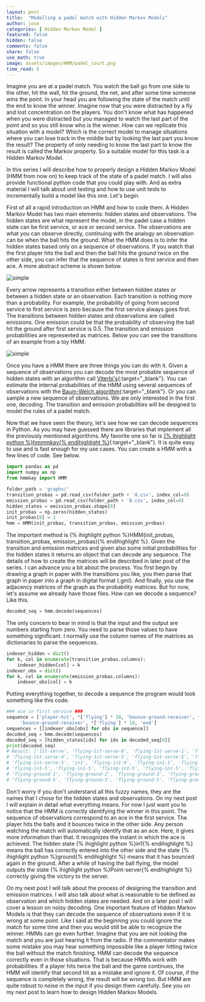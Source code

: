 ```yaml
---
layout: post
title:  "Modelling a padel match with Hidden Markov Models"
author: jose
categories: [ Hidden Markov Model ]
featured: false
hidden: false
comments: false
share: false
use_math: true
image: assets/images/HMM/padel_court.png
time_read: 5
---
```


Imagine you are at a padel match. You watch the ball go from one side to the other, hit the wall, hit the ground, the net, and after some time someone wins the point. In your head you are following the state of the match until the end to know the winner. Imagine now that you were distracted by a fly and lost concentration on the players. You don't know what has happened when you were distracted but you managed to watch the last part of the point and so you still know who is the winner. How can we replicate this situation with a model? Which is the correct model to manage situations where you can lose track in the middle but by looking the last part you know the result? The property of only needing to know the last part to know the result is called the Markov property. So a suitable model for this task is a Hidden Markov Model.

In this series I will describe how to properly design a Hidden Markov Model (HMM from now on) to keep track of the state of a padel match. I will also provide functional python code that you could play with. And as extra material I will talk about unit testing and how to use unit tests to incrementally build a model like this one. Let's begin.

First of all a rapid introduction on HMM and how to code them. A Hidden Markov Model has two main elements: hidden states and observations. The hidden states are what represent the model, in the padel case a hidden state can be first service, or ace or second service. The observations are what you can observe directly, continuing with the analogy an observation can be when the ball hits the ground. What the HMM does is to infer the hidden states based only on a sequence of observations. If you watch that the first player hits the ball and then the ball hits the ground twice on the other side, you can infer that the sequence of states is first service and then ace. A more abstract scheme is shown below.

<p class="text-center"><img class="" src="{{site.baseurl}}/assets/images/HMM/obs_seq.png" alt="simple" /></p>

Every arrow represents a transition either between hidden states or between a hidden state or an observation. Each transition is nothing more than a probability. For example, the probability of going from second service to first service is zero because the first service always goes first. The transitions between hidden states and observations are called emissions. One emission could be that the probability of observing the ball hit the ground after first service is $0.5$. The transition and emission probabilities are represented as matrices. Below you can see the transitions of an example from a toy HMM.

<p class="text-center"><img class="" src="{{site.baseurl}}/assets/images/HMM/transition.png" alt="simple" /></p>

Once you have a HMM there are three things you can do with it. Given a sequence of observations you can decode the most probable sequence of hidden states with an algorithm call [Viterbi's](https://www.youtube.com/watch?v=6JVqutwtzmo){:target="_blank"}. You can estimate the internal probabilities of the HMM using several sequences of observations with the [Baum-Welch algorithm](https://medium.com/analytics-vidhya/baum-welch-algorithm-for-training-a-hidden-markov-model-part-2-of-the-hmm-series-d0e393b4fb86){:target="_blank"}. Or you can sample a new sequence of observations. We are only interested in the first one, decoding. The transition and emission probabilities will be designed to model the rules of a padel match. 

Now that we have seen the theory, let's see how we can decode sequences in Python. As you may have guessed there are libraries that implement all the previously mentioned algorithms. My favorite one so far is [{% ihighlight python %}hmmmkay{% endihighlight %}](https://github.com/NicolasHug/hmmkay){:target="_blank"}. It is quite easy to use and is fast enough for my use cases. You can create a HMM with a few lines of code. See below.

```python
import pandas as pd
import numpy as np
from hmmkay import HMM

folder_path = 'graphs/'
transition_probas = pd.read_csv(folder_path + 'A.csv', index_col=0)
emission_probas = pd.read_csv(folder_path + 'B.csv', index_col=0)
hidden_states = emission_probas.shape[0]
init_probas = np.zeros(hidden_states)
init_probas[0] = 1
hmm = HMM(init_probas, transition_probas, emission_probas)
```

The important method is {% ihighlight python %}HMM(init_probas, transition_probas, emission_probas){% endihighlight %}. Given the transition and emission matrices and given also some initial probabilities for the hidden states it returns an object that can decode any sequence. The details of how to create the matrices will be described in later post of the series. I can advance you a bit about the process. You first begin by drawing a graph in paper with the transitions you like, you then parse that graph in paper into a graph in digital format (.gml). And finally, you use the adjacency matrices of the graph as the probability matrices. But for now, let's assume we already have those files. How can we decode a sequence? Like this.

```python
decoded_seq = hmm.decode(sequences)
```

The only concern to bear in mind is that the input and the output are numbers starting from zero. You need to parse those values to have something significant. I normally use the column names of the matrices as dictionaries to parse the sequences.

```python
indexer_hidden = dict()
for k, col in enumerate(transition_probas.columns):
    indexer_hidden[col] = k
indexer_obs = dict()
for k, col in enumerate(emission_probas.columns):
    indexer_obs[col] = k
```

Putting everything together, to decode a sequence the program would look something like this code.

```python
### ace in first service ###
sequence = ['player-hit', *['flying'] * 10, 'bounce-ground-receiver', *['flying'] * 10, 
     'bounce-ground-receiver', *['flying'] * 10, 'end']
sequences = [[indexer_obs[obs] for obs in sequence]]
decoded_seq = hmm.decode(sequences)
decoded_seq = [hidden_states[idx] for idx in decoded_seq[0]]
print(decoded_seq)
# Result: ['1st-serve', 'flying-1st-serve-0', 'flying-1st-serve-1', 'flying-1st-serve-2', 'flying-1st-serve-3', 
# 'flying-1st-serve-4', 'flying-1st-serve-5', 'flying-1st-serve-5', 'flying-1st-serve-5', 'flying-1st-serve-5', 
# 'flying-1st-serve-5', 'in1', 'flying-in1-0', 'flying-in1-1', 'flying-in1-2', 'flying-in1-3', 'flying-in1-4', 
# 'flying-in1-5', 'flying-in1-5', 'flying-in1-5', 'flying-in1-5', 'flying-in1-5', 'ground', 'flying-ground-0', 
# 'flying-ground-1', 'flying-ground-2', 'flying-ground-3', 'flying-ground-4', 'flying-ground-5', 
# 'flying-ground-5', 'flying-ground-5', 'flying-ground-5', 'flying-ground-5', 'Point-server']
```

Don't worry if you don't understand all this fuzzy names, they are the names that I chose for the hidden states and observations. On my next post I will explain in detail what everything means. For now I just want you to notice that the HMM is correctly identifying the winner in this point. The sequence of observations correspond to an ace in the first service. The player hits the balls and it bounces twice in the other side. Any person watching the match will automatically identify that as an ace. Here, it gives more information than that. It recognizes the instant in which the ace is achieved. The hidden state {% ihighlight python %}in1{% endihighlight %} means the ball has correctly entered into the other side and the state {% ihighlight python %}ground{% endihighlight %} means that it has bounced again in the ground. After a while of having the ball flying, the model outputs the state {% ihighlight python %}Point-server{% endihighlight %} correctly giving the victory to the server.

On my next post I will talk about the process of designing the transition and emission matrices. I will also talk about what is reasonable to be defined as observation and which hidden states are needed. And on a later post I will cover a lesson on noisy decoding. One important feature of Hidden Markov Models is that they can decode the sequence of observations even if it is wrong at some point. Like I said at the beginning you could ignore the match for some time and then you would still be able to recognize the winner. HMMs can go even further. Imagine that you are not looking the match and you are just hearing it from the radio. If the commentator makes some mistake you may hear something impossible like a player hitting twice the ball without the match finishing. HMM can decode the sequence correctly even in those situations. That is because HMMs work with probabilities. If a player hits twice the ball and the game continues, the HMM will identify that second hit as a mistake and ignore it. Of course, if the sequence is completely wrong, the result will be wrong too. But HMM are quite robust to noise in the input if you design them carefully. See you on my next post to learn how to design Hidden Markov Models.